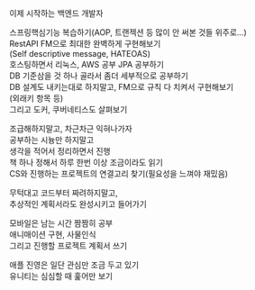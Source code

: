 이제 시작하는 백엔드 개발자
  
스프링핵심기능 복습하기(AOP, 트랜젝션 등 많이 안 써본 것들 위주로...)   
RestAPI FM으로 최대한 완벽하게 구현해보기  
(Self descriptive message, HATEOAS)  
호스팅하면서 리눅스, AWS 공부
JPA 공부하기  
DB 기준삼을 것 하나 골라서 좀더 세부적으로 공부하기  
DB 설계도 내키는대로 하지말고, FM으로 규칙 다 치켜서 구현해보기  
(외래키 항목 등)  
그리고 도커, 쿠버네티스도 살펴보기  
  
조급해하지말고, 차근차근 익혀나가자  
공부하는 시늉만 하지말고  
생각을 적어서 정리하면서 진행  
책 하나 정해서 하루 한번 이상 조금이라도 읽기  
CS와 진행하는 프로젝트의 연결고리 찾기(필요성을 느껴야 재밌음)
  
무턱대고 코드부터 짜려하지말고,  
추상적인 계획서라도 완성시키고 들어가기
  
모바일은 남는 시간 짬짬히 공부  
애니매이션 구현, 사물인식  
그리고 진행할 프로젝트 계획서 쓰기  
  
애플 진영은 일단 관심만 조금 두고 있기  
유니티는 심심할 때 훑어만 보기  
